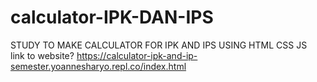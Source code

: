 # calculator-IPK-DAN-IPS
STUDY TO MAKE CALCULATOR FOR IPK AND IPS USING HTML CSS JS <br>
link to website? https://calculator-ipk-and-ip-semester.yoannesharyo.repl.co/index.html
